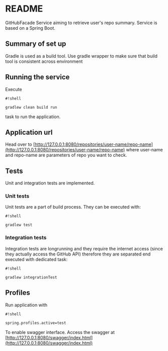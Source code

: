 # README #
GitHubFacade Service aiming to retrieve user's repo summary. Service is based on a Spring Boot.

## Summary of set up ##
Gradle is used as a build tool. Use gradle wrapper to make sure that build tool is consistent across environment

## Running the service ##
Execute 

```
#!shell

gradlew clean build run
```
 
task to run the application.

## Application url ##
Head over to
[http://127.0.0.1:8080/repositories/user-name/repo-name](http://127.0.0.1:8080/repositories/user-name/repo-name)
where user-name and repo-name are parameters of repo you want to check.

## Tests ##
Unit and integration tests are implemented. 

### Unit tests ###
Unit tests are a part of build process. They can be executed with:

```
#!shell

gradlew test
```

### Integration tests ###

Integration tests are longrunning and they require the internet access (since they actually access the GitHub API) therefore they are separated end executed with dedicated task:

```
#!shell

gradlew integrationTest
```


## Profiles ##
Run application with 

```
#!shell

spring.profiles.active=test
```
To enable swagger interface. Access the swagger at
[http://127.0.0.1:8080/swagger/index.html](http://127.0.0.1:8080/swagger/index.html)